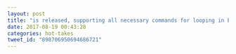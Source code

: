 ```yaml
---
layout: post
title: "is released, supporting all necessary commands for looping in Elixir!"
date: 2017-08-19 00:43:28
categories: hot-takes
tweet_id: "898706950694686721"
---
```



<!-- Original tweet: https://twitter.com/i/status/898706950694686721 -->